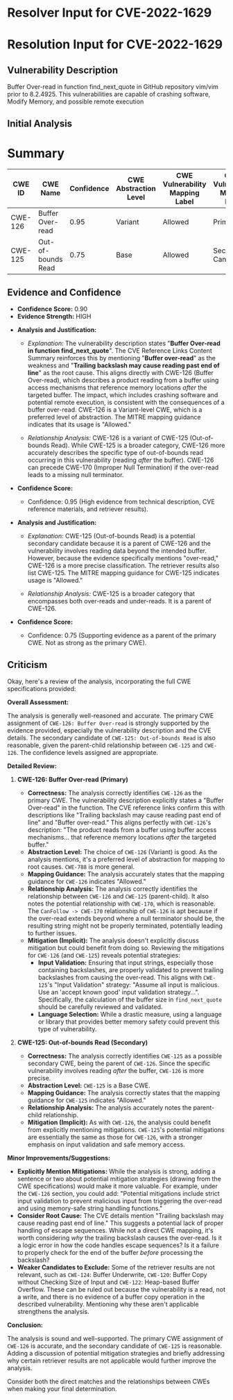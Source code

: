 # Resolver Input for CVE-2022-1629

# Resolution Input for CVE-2022-1629

## Vulnerability Description
Buffer Over-read in function find_next_quote in GitHub repository vim/vim prior to 8.2.4925. This vulnerabilities are capable of crashing software, Modify Memory, and possible remote execution

## Initial Analysis
# Summary
| CWE ID | CWE Name | Confidence | CWE Abstraction Level | CWE Vulnerability Mapping Label | CWE-Vulnerability Mapping Notes |
|---|---|---|---|---|---|
| CWE-126 | Buffer Over-read | 0.95 | Variant | Allowed | Primary CWE |
| CWE-125 | Out-of-bounds Read | 0.75 | Base | Allowed | Secondary Candidate |

## Evidence and Confidence

*   **Confidence Score:** 0.90
*   **Evidence Strength:** HIGH

- **Analysis and Justification:**  
  - *Explanation:* The vulnerability description states "**Buffer Over-read in function find_next_quote**". The CVE Reference Links Content Summary reinforces this by mentioning "**Buffer over-read**" as the weakness and "**Trailing backslash may cause reading past end of line**" as the root cause. This aligns directly with CWE-126 (Buffer Over-read), which describes a product reading from a buffer using access mechanisms that reference memory locations *after* the targeted buffer. The impact, which includes crashing software and potential remote execution, is consistent with the consequences of a buffer over-read. CWE-126 is a Variant-level CWE, which is a preferred level of abstraction. The MITRE mapping guidance indicates that its usage is "Allowed."

  - *Relationship Analysis:* CWE-126 is a variant of CWE-125 (Out-of-bounds Read). While CWE-125 is a broader category, CWE-126 more accurately describes the specific type of out-of-bounds read occurring in this vulnerability (reading *after* the buffer). CWE-126 can precede CWE-170 (Improper Null Termination) if the over-read leads to a missing null terminator.

- **Confidence Score:**  
  - Confidence: 0.95 (High evidence from technical description, CVE reference materials, and retriever results).

- **Analysis and Justification:**  
  - *Explanation:* CWE-125 (Out-of-bounds Read) is a potential secondary candidate because it is a parent of CWE-126 and the vulnerability involves reading data beyond the intended buffer. However, because the evidence specifically mentions "over-read," CWE-126 is a more precise classification. The retriever results also list CWE-125. The MITRE mapping guidance for CWE-125 indicates usage is "Allowed."

  - *Relationship Analysis:* CWE-125 is a broader category that encompasses both over-reads and under-reads. It is a parent of CWE-126.

- **Confidence Score:**  
  - Confidence: 0.75 (Supporting evidence as a parent of the primary CWE. Not as strong as the primary CWE).

## Criticism
Okay, here's a review of the analysis, incorporating the full CWE specifications provided:

**Overall Assessment:**

The analysis is generally well-reasoned and accurate. The primary CWE assignment of `CWE-126: Buffer Over-read` is strongly supported by the evidence provided, especially the vulnerability description and the CVE details.  The secondary candidate of `CWE-125: Out-of-bounds Read` is also reasonable, given the parent-child relationship between `CWE-125` and `CWE-126`. The confidence levels assigned are appropriate.

**Detailed Review:**

1.  **CWE-126: Buffer Over-read (Primary)**
    *   **Correctness:**  The analysis correctly identifies `CWE-126` as the primary CWE. The vulnerability description explicitly states a "Buffer Over-read" in the function. The CVE reference links confirm this with descriptions like "Trailing backslash may cause reading past end of line" and "Buffer over-read." This aligns perfectly with `CWE-126`'s description: "The product reads from a buffer using buffer access mechanisms... that reference memory locations *after* the targeted buffer."
    *   **Abstraction Level:** The choice of `CWE-126` (Variant) is good. As the analysis mentions, it's a preferred level of abstraction for mapping to root causes. `CWE-788` is more general.
    *   **Mapping Guidance:** The analysis accurately states that the mapping guidance for `CWE-126` indicates "Allowed."
    *   **Relationship Analysis:** The analysis correctly identifies the relationship between `CWE-126` and `CWE-125` (parent-child). It also notes the potential relationship with `CWE-170`, which is reasonable. The `CanFollow -> CWE-170` relationship of `CWE-126` is apt because if the over-read extends beyond where a null terminator should be, the resulting string might not be properly terminated, potentially leading to further issues.
    *   **Mitigation (Implicit):**  The analysis doesn't explicitly discuss mitigation but could benefit from doing so. Reviewing the mitigations for `CWE-126` (and `CWE-125`) reveals potential strategies:
        *   **Input Validation:** Ensuring that input strings, especially those containing backslashes, are properly validated to prevent trailing backslashes from causing the over-read.  This aligns with `CWE-125`'s "Input Validation" strategy: "Assume all input is malicious. Use an 'accept known good' input validation strategy...".  Specifically, the calculation of the buffer size in `find_next_quote` should be carefully reviewed and validated.
        *   **Language Selection:** While a drastic measure, using a language or library that provides better memory safety could prevent this type of vulnerability.

2.  **CWE-125: Out-of-bounds Read (Secondary)**
    *   **Correctness:** The analysis correctly identifies `CWE-125` as a possible secondary CWE, being the parent of `CWE-126`. Since the specific vulnerability involves reading *after* the buffer, `CWE-126` is more precise.
    *   **Abstraction Level:** `CWE-125` is a Base CWE.
    *   **Mapping Guidance:** The analysis correctly states that the mapping guidance for `CWE-125` indicates "Allowed."
    *   **Relationship Analysis:** The analysis accurately notes the parent-child relationship.
    *   **Mitigation (Implicit):**  As with `CWE-126`, the analysis could benefit from explicitly mentioning mitigations. `CWE-125`'s potential mitigations are essentially the same as those for `CWE-126`, with a stronger emphasis on input validation and safe memory access.

**Minor Improvements/Suggestions:**

*   **Explicitly Mention Mitigations:**  While the analysis is strong, adding a sentence or two about potential mitigation strategies (drawing from the CWE specifications) would make it more valuable.  For example, under the `CWE-126` section, you could add: "Potential mitigations include strict input validation to prevent malicious input from triggering the over-read and using memory-safe string handling functions."
*   **Consider Root Cause:** The CVE details mention "Trailing backslash may cause reading past end of line." This suggests a potential lack of proper handling of escape sequences. While not a direct CWE mapping, it's worth considering *why* the trailing backslash causes the over-read. Is it a logic error in how the code handles escape sequences? Is it a failure to properly check for the end of the buffer *before* processing the backslash?
*   **Weaker Candidates to Exclude:** Some of the retriever results are not relevant, such as `CWE-124`: Buffer Underwrite, `CWE-120`: Buffer Copy without Checking Size of Input and `CWE-122`: Heap-based Buffer Overflow. These can be ruled out because the vulnerability is a read, not a write, and there is no evidence of a buffer copy operation in the described vulnerability. Mentioning why these aren't applicable strengthens the analysis.

**Conclusion:**

The analysis is sound and well-supported. The primary CWE assignment of `CWE-126` is accurate, and the secondary candidate of `CWE-125` is reasonable. Adding a discussion of potential mitigation strategies and briefly addressing why certain retriever results are not applicable would further improve the analysis.

Consider both the direct matches and the relationships between CWEs
when making your final determination.
        